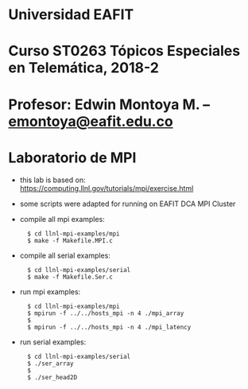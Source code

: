 # Universidad EAFIT
# Curso ST0263 Tópicos Especiales en Telemática, 2018-2
# Profesor: Edwin Montoya M. – emontoya@eafit.edu.co
# Laboratorio de MPI

* this lab is based on: https://computing.llnl.gov/tutorials/mpi/exercise.html

* some scripts were adapted for running on EAFIT DCA MPI Cluster

* compile all mpi examples:

        $ cd llnl-mpi-examples/mpi
        $ make -f Makefile.MPI.c

* compile all serial examples:

        $ cd llnl-mpi-examples/serial
        $ make -f Makefile.Ser.c

* run mpi examples:

        $ cd llnl-mpi-examples/mpi
        $ mpirun -f ../../hosts_mpi -n 4 ./mpi_array
        $
        $ mpirun -f ../../hosts_mpi -n 4 ./mpi_latency

* run serial examples:

        $ cd llnl-mpi-examples/serial
        $ ./ser_array
        $
        $ ./ser_head2D